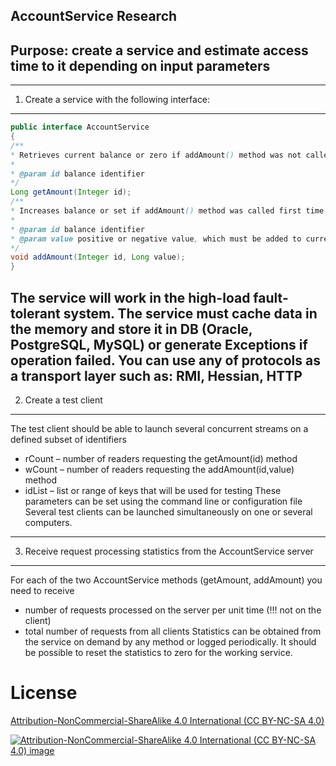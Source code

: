 AccountService Research
------------------------------------------------------------------------------------------------------
Purpose: create a service and estimate access time to it depending on input parameters
------------------------------------------------------------------------------------------------------
------------------------------------------------------------------------------------------------------
1. Create a service with the following interface:
------------------------------------------------------------------------------------------------------
```java
public interface AccountService
{
/**
* Retrieves current balance or zero if addAmount() method was not called before for specified id
*
* @param id balance identifier
*/
Long getAmount(Integer id);
/**
* Increases balance or set if addAmount() method was called first time
*
* @param id balance identifier
* @param value positive or negative value, which must be added to current balance
*/
void addAmount(Integer id, Long value);
}
```
The service will work in the high-load fault-tolerant system.
The service must cache data in the memory and store it in DB (Oracle, PostgreSQL, MySQL)
or generate Exceptions if operation failed.
You can use any of protocols as a transport layer such as: RMI, Hessian, HTTP
------------------------------------------------------------------------------------------------------
2. Create a test client
------------------------------------------------------------------------------------------------------
The test client should be able to launch several concurrent streams on a defined subset of identifiers
- rCount – number of readers requesting the getAmount(id) method
- wCount – number of readers requesting the addAmount(id,value) method
- idList – list or range of keys that will be used for testing
These parameters can be set using the command line or configuration file
Several test clients can be launched simultaneously on one or several computers.
------------------------------------------------------------------------------------------------------
3. Receive request processing statistics from the AccountService server
------------------------------------------------------------------------------------------------------
For each of the two AccountService methods (getAmount, addAmount) you need to receive
- number of requests processed on the server per unit time (!!! not on the client)
- total number of requests from all clients
Statistics can be obtained from the service on demand by any method
or logged periodically.
It should be possible to reset the statistics to zero for the working service.

# License
[Attribution-NonCommercial-ShareAlike 4.0 International (CC BY-NC-SA 4.0)](https://creativecommons.org/licenses/by-nc-sa/4.0/)

[![Attribution-NonCommercial-ShareAlike 4.0 International (CC BY-NC-SA 4.0) image](https://licensebuttons.net/l/by-nc-sa/4.0/88x31.png)](https://creativecommons.org/licenses/by-nc-sa/4.0/)